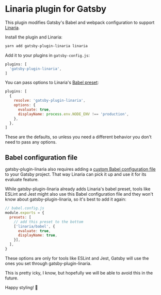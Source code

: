 # Linaria plugin for Gatsby

This plugin modifies Gatsby's Babel and webpack configuration to support [Linaria][].

Install the plugin and Linaria:

```sh
yarn add gatsby-plugin-linaria linaria
```

Add it to your plugins in `gatsby-config.js`:

```js
plugins: [
  'gatsby-plugin-linaria',
]
```

You can pass options to Linaria's [Babel preset]:

```js
plugins: [
  {
    resolve: 'gatsby-plugin-linaria',
    options: {
      evaluate: true,
      displayName: process.env.NODE_ENV !== 'production',
    },
  },
]
```

These are the defaults, so unless you need a different behavior you don't need to pass any options.

## Babel configuration file

gatsby-plugin-linaria also requires adding a [custom Babel configuration file][custom-babel-config] to your Gatsby project. That way Linaria can pick it up and use it for its evaluate feature.

While gatsby-plugin-linaria already adds Linaria's babel preset, tools like ESLint and Jest might also use this Babel configuration file and they won't know about gatsby-plugin-linaria, so it's best to add it again:

```js
// babel.config.js
module.exports = {
  presets: [
    // add this preset to the bottom
    ['linaria/babel', {
      evaluate: true,
      displayName: true,
    }],
  ],
}
```

These options are only for tools like ESLint and Jest, Gatsby will use the ones you set through gatsby-plugin-linaria.

This is pretty icky, I know, but hopefully we will be able to avoid this in the future.

Happy styling! :art:

[Linaria]: https://github.com/callstack/linaria
[custom-babel-config]: https://www.gatsbyjs.org/docs/babel/#how-to-use-a-custom-babelrc-file
[Babel preset]: https://github.com/callstack/linaria/blob/master/docs/BABEL_PRESET.md
